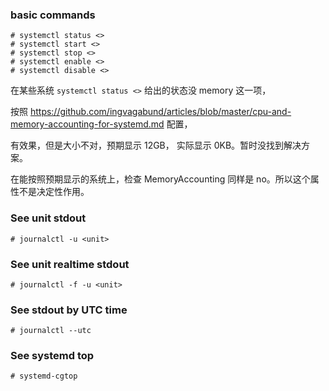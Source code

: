 

### basic commands

```
# systemctl status <>
# systemctl start <>
# systemctl stop <>
# systemctl enable <>
# systemctl disable <>
```

在某些系统 `systemctl status <>` 给出的状态没 memory 这一项，

按照  https://github.com/ingvagabund/articles/blob/master/cpu-and-memory-accounting-for-systemd.md 配置，

有效果，但是大小不对，预期显示 12GB， 实际显示 0KB。暂时没找到解决方案。

在能按照预期显示的系统上，检查 MemoryAccounting 同样是 no。所以这个属性不是决定性作用。

### See unit stdout 
```
# journalctl -u <unit>

```

### See unit realtime stdout

```
# journalctl -f -u <unit>
```

### See stdout by UTC time

```
# journalctl --utc
```

### See systemd top

```
# systemd-cgtop
```